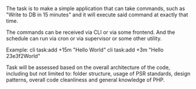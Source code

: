 The task is to make a simple application that can take
commands, such as "Write to DB in 15 minutes"
and it will execute said command at exactly that time.

The commands can be received via CLI or via some frontend.
And the schedule can run via cron or via supervisor or some
other utility.

Example:
cli task:add +15m "Hello World"
cli task:add +3m "Hello 23e3f2World"

Task will be assessed based on the overall architecture of the code, including but not limited to: folder structure, usage of PSR standards, design patterns, overall code cleanliness and general knowledge of PHP.

